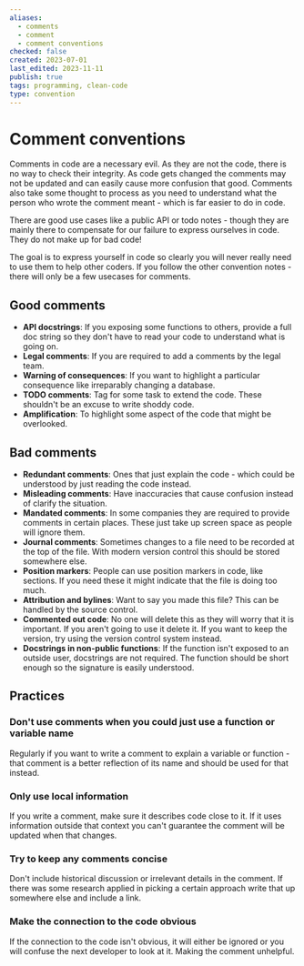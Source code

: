 ```yaml
---
aliases:
  - comments
  - comment
  - comment conventions
checked: false
created: 2023-07-01
last_edited: 2023-11-11
publish: true
tags: programming, clean-code
type: convention
---
```

# Comment conventions

Comments in code are a necessary evil. As they are not the code, there is no way to check their integrity. As code gets changed the comments may not be updated and can easily cause more confusion that good. Comments also take some thought to process as you need to understand what the person who wrote the comment meant - which is far easier to do in code.

There are good use cases like a public API or todo notes - though they are mainly there to compensate for our failure to express ourselves in code. They do not make up for bad code!

The goal is to express yourself in code so clearly you will never really need to use them to help other coders. If you follow the other convention notes - there will only be a few usecases for comments.

## Good comments

- **API docstrings**: If you exposing some functions to others, provide a full doc string so they don't have to read your code to understand what is going on.
- **Legal comments**: If you are required to add a comments by the legal team.
- **Warning of consequences**: If you want to highlight a particular consequence like irreparably changing a database.
- **TODO comments**: Tag for some task to extend the code. These shouldn't be an excuse to write shoddy code.
- **Amplification**: To highlight some aspect of the code that might be overlooked.

## Bad comments

- **Redundant comments**: Ones that just explain the code - which could be understood by just reading the code instead.
- **Misleading comments**: Have inaccuracies that cause confusion instead of clarify the situation.
- **Mandated comments**: In some companies they are required to provide comments in certain places. These just take up screen space as people will ignore them.
- **Journal comments**: Sometimes changes to a file need to be recorded at the top of the file. With modern version control this should be stored somewhere else.
- **Position markers**: People can use position markers in code, like sections. If you need these it might indicate that the file is doing too much.
- **Attribution and bylines**: Want to say you made this file? This can be handled by the source control.
- **Commented out code**: No one will delete this as they will worry that it is important. If you aren't going to use it delete it. If you want to keep the version, try using the version control system instead.
- **Docstrings in non-public functions**: If the function isn't exposed to an outside user, docstrings are not required. The function should be short enough so the signature is easily understood.

## Practices

### Don't use comments when you could just use a function or variable name

Regularly if you want to write a comment to explain a variable or function - that comment is a better reflection of its name and should be used for that instead.

### Only use local information

If you write a comment, make sure it describes code close to it. If it uses information outside that context you can't guarantee the comment will be updated when that changes.

### Try to keep any comments concise

Don't include historical discussion or irrelevant details in the comment. If there was some research applied in picking a certain approach write that up somewhere else and include a link.

### Make the connection to the code obvious

If the connection to the code isn't obvious, it will either be ignored or you will confuse the next developer to look at it. Making the comment unhelpful.
